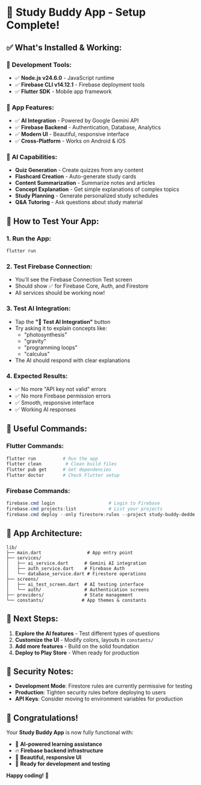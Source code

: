 # 🎉 Study Buddy App - Setup Complete!

## ✅ **What's Installed & Working:**

### 🔧 **Development Tools:**
- ✅ **Node.js v24.6.0** - JavaScript runtime
- ✅ **Firebase CLI v14.12.1** - Firebase deployment tools
- ✅ **Flutter SDK** - Mobile app framework

### 🚀 **App Features:**
- ✅ **AI Integration** - Powered by Google Gemini API
- ✅ **Firebase Backend** - Authentication, Database, Analytics
- ✅ **Modern UI** - Beautiful, responsive interface
- ✅ **Cross-Platform** - Works on Android & iOS

### 🤖 **AI Capabilities:**
- **Quiz Generation** - Create quizzes from any content
- **Flashcard Creation** - Auto-generate study cards
- **Content Summarization** - Summarize notes and articles
- **Concept Explanation** - Get simple explanations of complex topics
- **Study Planning** - Generate personalized study schedules
- **Q&A Tutoring** - Ask questions about study material

## 🎯 **How to Test Your App:**

### **1. Run the App:**
```powershell
flutter run
```

### **2. Test Firebase Connection:**
- You'll see the Firebase Connection Test screen
- Should show ✅ for Firebase Core, Auth, and Firestore
- All services should be working now!

### **3. Test AI Integration:**
- Tap the **"🤖 Test AI Integration"** button
- Try asking it to explain concepts like:
  - "photosynthesis"
  - "gravity" 
  - "programming loops"
  - "calculus"
- The AI should respond with clear explanations

### **4. Expected Results:**
- ✅ No more "API key not valid" errors
- ✅ No more Firebase permission errors
- ✅ Smooth, responsive interface
- ✅ Working AI responses

## 🔧 **Useful Commands:**

### **Flutter Commands:**
```powershell
flutter run          # Run the app
flutter clean         # Clean build files
flutter pub get      # Get dependencies
flutter doctor       # Check Flutter setup
```

### **Firebase Commands:**
```powershell
firebase.cmd login                    # Login to Firebase
firebase.cmd projects:list            # List your projects
firebase.cmd deploy --only firestore:rules --project study-buddy-dedde  # Deploy rules
```

## 📱 **App Architecture:**

```
lib/
├── main.dart                 # App entry point
├── services/
│   ├── ai_service.dart      # Gemini AI integration
│   ├── auth_service.dart    # Firebase Auth
│   └── database_service.dart # Firestore operations
├── screens/
│   ├── ai_test_screen.dart  # AI testing interface
│   └── auth/                # Authentication screens
├── providers/               # State management
└── constants/              # App themes & constants
```

## 🎨 **Next Steps:**

1. **Explore the AI features** - Test different types of questions
2. **Customize the UI** - Modify colors, layouts in `constants/`
3. **Add more features** - Build on the solid foundation
4. **Deploy to Play Store** - When ready for production

## 🔐 **Security Notes:**

- **Development Mode**: Firestore rules are currently permissive for testing
- **Production**: Tighten security rules before deploying to users
- **API Keys**: Consider moving to environment variables for production

## 🎉 **Congratulations!**

Your **Study Buddy App** is now fully functional with:
- 🤖 **AI-powered learning assistance**
- 🔥 **Firebase backend infrastructure** 
- 📱 **Beautiful, responsive UI**
- 🚀 **Ready for development and testing**

**Happy coding!** 🎊

